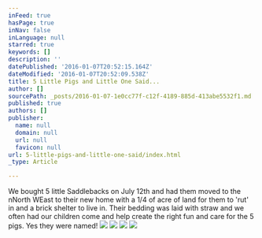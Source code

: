 ```yaml
---
inFeed: true
hasPage: true
inNav: false
inLanguage: null
starred: true
keywords: []
description: ''
datePublished: '2016-01-07T20:52:15.164Z'
dateModified: '2016-01-07T20:52:09.538Z'
title: 5 Little Pigs and Little One Said...
author: []
sourcePath: _posts/2016-01-07-1e0cc77f-c12f-4189-885d-413abe5532f1.md
published: true
authors: []
publisher:
  name: null
  domain: null
  url: null
  favicon: null
url: 5-little-pigs-and-little-one-said/index.html
_type: Article

---
```

We bought 5 little Saddlebacks on July 12th and had them moved to the nNorth WEast to their new home with a 1/4 of acre of land for them to 'rut' in and a brick shelter to live in. Their bedding was laid with straw and we often had our children come and help create the right fun and care for the 5 pigs. Yes they were named! ![](https://the-grid-user-content.s3-us-west-2.amazonaws.com/ab6d30f2-ebd2-457b-938d-c70f8d5e8935.JPG)
![](https://the-grid-user-content.s3-us-west-2.amazonaws.com/e49ac614-6776-495d-9fe5-a8e7a8d141e6.JPG)
![](https://the-grid-user-content.s3-us-west-2.amazonaws.com/5a002fc0-181b-42e2-a0db-4f48f843ee95.JPG)
![](https://the-grid-user-content.s3-us-west-2.amazonaws.com/12aff5e8-184e-4b61-8bee-81264d67908f.JPG)